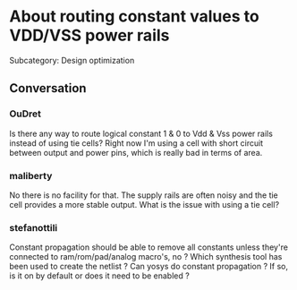 # About routing constant values to VDD/VSS power rails

Subcategory: Design optimization

## Conversation

### OuDret
Is there any way to route logical constant 1 & 0 to Vdd & Vss power rails instead of using tie cells? Right now I'm using a cell with short circuit between output and power pins, which is really bad in terms of area.

### maliberty
No there is no facility for that.  The supply rails are often noisy and the tie cell provides a more stable output.  What is the issue with using a tie cell?

### stefanottili
Constant propagation should be able to remove all constants unless they're connected to ram/rom/pad/analog macro's, no ?
Which synthesis tool has been used to create the netlist ?
Can yosys do constant propagation ? If so, is it on by default or does it need to be enabled ?

